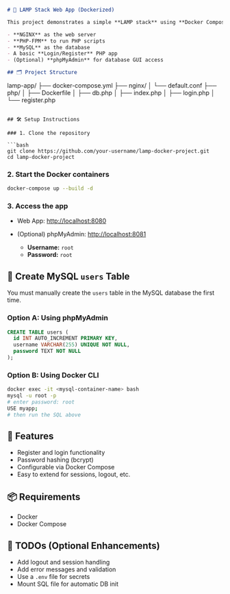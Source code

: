 ```markdown
# 🚀 LAMP Stack Web App (Dockerized)

This project demonstrates a simple **LAMP stack** using **Docker Compose**, featuring:

- **NGINX** as the web server  
- **PHP-FPM** to run PHP scripts  
- **MySQL** as the database  
- A basic **Login/Register** PHP app  
- (Optional) **phpMyAdmin** for database GUI access  

## 🗂️ Project Structure

```

lamp-app/
├── docker-compose.yml
├── nginx/
│   └── default.conf
├── php/
│   ├── Dockerfile
│   ├── db.php
│   ├── index.php
│   ├── login.php
│   └── register.php

````

## 🛠️ Setup Instructions

### 1. Clone the repository

```bash
git clone https://github.com/your-username/lamp-docker-project.git
cd lamp-docker-project
````

### 2. Start the Docker containers

```bash
docker-compose up --build -d
```

### 3. Access the app

* Web App: [http://localhost:8080](http://localhost:8080)
* (Optional) phpMyAdmin: [http://localhost:8081](http://localhost:8081)

  * **Username:** `root`
  * **Password:** `root`

## 🧪 Create MySQL `users` Table

You must manually create the `users` table in the MySQL database the first time.

### Option A: Using phpMyAdmin

```sql
CREATE TABLE users (
  id INT AUTO_INCREMENT PRIMARY KEY,
  username VARCHAR(255) UNIQUE NOT NULL,
  password TEXT NOT NULL
);
```

### Option B: Using Docker CLI

```bash
docker exec -it <mysql-container-name> bash
mysql -u root -p
# enter password: root
USE myapp;
# then run the SQL above
```

## 🧩 Features

* Register and login functionality
* Password hashing (bcrypt)
* Configurable via Docker Compose
* Easy to extend for sessions, logout, etc.

## 📦 Requirements

* Docker
* Docker Compose

## 📌 TODOs (Optional Enhancements)

* Add logout and session handling
* Add error messages and validation
* Use a `.env` file for secrets
* Mount SQL file for automatic DB init

```
